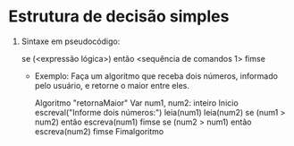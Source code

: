 # Estrutura de decisão simples

1. Sintaxe em pseudocódigo:

    se (<expressão lógica>) então
        <sequência de comandos 1>
    fimse

    - Exemplo: Faça um algoritmo que receba dois números, informado pelo usuário, e retorne o maior entre eles.

        Algoritmo "retornaMaior"
            Var num1, num2: inteiro
        Inicio
            escreval("Informe dois números:")
            leia(num1)
            leia(num2)
            se (num1 > num2) então
                escreva(num1)
            fimse
            se (num2 > num1) então
                escreva(num2)
            fimse
        Fimalgoritmo
